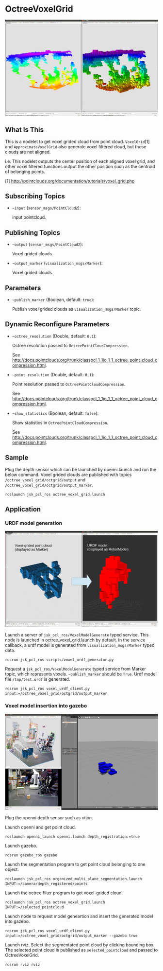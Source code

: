 # OctreeVoxelGrid
![](images/octree_voxel_grid.png)

## What Is This
This is a nodelet to get voxel grided cloud from point cloud.
`VoxelGrid`[1] and `ApproximateVoxelGrid` also generate voxel filtered cloud,
but those clouds are not aligned.

i.e. This nodelet outputs the center position of each aligned voxel grid,
and other voxel filtered functions output the other position such as the centroid of belonging points.

[1] http://pointclouds.org/documentation/tutorials/voxel_grid.php

## Subscribing Topics
* `~input` (`sensor_msgs/PointCloud2`):

   input pointcloud.

## Publishing Topics
* `~output` (`sensor_msgs/PointCloud2`):

   Voxel grided clouds.
* `~output_marker` (`visualization_msgs/Marker`):

   Voxel grided clouds.

## Parameters
* `~publish_marker` (Boolean, default: `true`):

   Publish voxel grided clouds as `visualization_msgs/Marker` topic.

## Dynamic Reconfigure Parameters
* `~octree_resolution` (Double, default: `0.1`):

   Octree resolution passed to `OctreePointCloudCompression`.

   See http://docs.pointclouds.org/trunk/classpcl_1_1io_1_1_octree_point_cloud_compression.html.
* `~point_resolution` (Double, default: `0.1`):

   Point resolution passed to `OctreePointCloudCompression`.

   See http://docs.pointclouds.org/trunk/classpcl_1_1io_1_1_octree_point_cloud_compression.html.
* `~show_statistics` (Boolean, default: `false`):

   Show statistics in `OctreePointCloudCompression`.

   See http://docs.pointclouds.org/trunk/classpcl_1_1io_1_1_octree_point_cloud_compression.html.  

## Sample
Plug the depth sensor which can be launched by openni.launch and run the below command.
Voxel grided clouds are published with topics `/octree_voxel_grid/octgrid/output` and `/octree_voxel_grid/octgrid/output_marker`.


```
roslaunch jsk_pcl_ros octree_voxel_grid.launch
```

## Application
### URDF model generation
![](images/generate_urdf.png)

Launch a server of `jsk_pcl_ros/VoxelModelGenerate` typed service.
This node is launched in octree_voxel_grid.launch by default.
In the service callback, a urdf model is generated from `visualization_msgs/Marker` typed data.
```
rosrun jsk_pcl_ros scripts/voxel_urdf_generator.py
```

Request a `jsk_pcl_ros/VoxelModelGenerate` typed service from Marker topic, which represents voxels.
`~publish_marker` should be `True`.
Urdf model file `/tmp/test.urdf` is generated.
```
rosrun jsk_pcl_ros voxel_urdf_client.py input:=/octree_voxel_grid/octgrid/output_marker
```

### Voxel model insertion into gazebo
![](images/gazebo_model_insert.png)

Plug the openni depth sensor such as xtion.

Launch openni and get point cloud.
```
roslaunch openni_launch openni.launch depth_registration:=true
```
Launch gazebo.
```
rosrun gazebo_ros gazebo
```
Launch the segmentation program to get point cloud belonging to one object.
```
roslaunch jsk_pcl_ros organized_multi_plane_segmentation.launch INPUT:=/camera/depth_registered/points
```
Launch the octree filter program to get voxel-grided cloud.
```
roslaunch jsk_pcl_ros octree_voxel_grid.launch INPUT:=/selected_pointcloud
```
Launch node to request model geneartion and insert the generated model into gazebo.
```
rosrun jsk_pcl_ros voxel_urdf_client.py input:=/octree_voxel_grid/octgrid/output_marker --gazebo true
```
Launch rviz. Select the segmentated point cloud by clicking bounding box.
The selected point cloud is published as `selected_pointcloud` and passed to OctreeVoxelGrid.
```
rosrun rviz rviz
```


